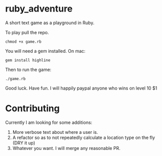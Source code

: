 # ruby_adventure
A short text game as a playground in Ruby. 

To play pull the repo. 
```
chmod +x game.rb
```

You will need a gem installed. On mac:
```
gem install highline
```

Then to run the game:
```
./game.rb
```

Good luck. Have fun. I will happily paypal anyone who wins on level 10 $1

# Contributing
Currently I am looking for some additions:
1. More verbose text about where a user is. 
2. A refactor so as to not repeatedly calculate a location type on the fly (DRY it  up)
3. Whatever you want. I will merge any reasonable PR. 
